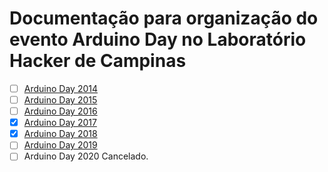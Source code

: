 # Documentação para organização do evento Arduino Day no Laboratório Hacker de Campinas

- [ ] [Arduino Day 2014](https://github.com/EstevesDouglas/Arduino-Day/tree/master/Arduino-Day-2014)
- [ ] [Arduino Day 2015](https://github.com/EstevesDouglas/Arduino-Day/tree/master/Arduino-Day-2015)
- [ ] [Arduino Day 2016](https://github.com/EstevesDouglas/Arduino-Day/tree/master/Arduino-Day-2016)
- [x] [Arduino Day 2017](https://github.com/EstevesDouglas/Arduino-Day/tree/master/Arduino-Day-2017)
- [x] [Arduino Day 2018](https://github.com/EstevesDouglas/Arduino-Day/tree/master/Arduino-Day-2018)
- [ ] [Arduino Day 2019](https://github.com/EstevesDouglas/Arduino-Day/tree/master/Arduino-Day-2019)
- [ ] Arduino Day 2020 Cancelado.
